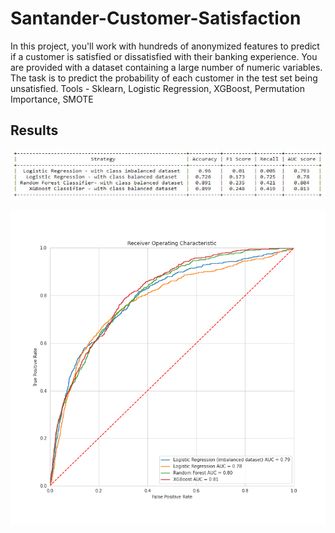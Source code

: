 # Santander-Customer-Satisfaction

In this project, you'll work with hundreds of anonymized features to predict if a customer is satisfied or dissatisfied with their banking experience. You are provided with a dataset containing a large number of numeric variables. The task is to predict the probability of each customer in the test set being unsatisfied. 
Tools - Sklearn, Logistic Regression, XGBoost, Permutation Importance, SMOTE

## Results
![alt text](<Santander Customer Satisfaction.JPG>)

![alt text](ROC_Curve.png)